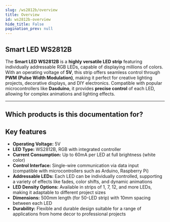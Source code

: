```yaml
---
slug: /ws2812b/overview
title: Overview
id: ws2812b-overview 
hide_title: False
pagination_prev: null
---
```


## Smart LED WS2812B

The **Smart LED WS2812B** is a **highly versatile LED strip** featuring individually addressable RGB LEDs, capable of displaying millions of colors. With an operating voltage of **5V**, this strip offers seamless control through **PWM (Pulse Width Modulation)**, making it perfect for creative lighting projects, decorative displays, and DIY electronics. Compatible with popular microcontrollers like **Dasduino**, it provides **precise control** of each LED, allowing for complex animations and lighting effects.

<CenteredImage src="/img/ws2812b/333056.jpg" alt="Smart LED WS2812B" caption="Smart LED WS2812B Strip" />

---

## Which products is this documentation for?

<QuickLink  
  title="Smart LED WS2812B Strip (10 LEDs)"  
  description="WS2812B-10"  
  url="https://soldered.com/product/smart-led-ws2812b-stick10/"  
  image="/img/ws2812b/333056.jpg"  
/>

<QuickLink  
  title="Smart LED WS2812B Strip Pixel"  
  description="WS2812B-1"  
  url="https://soldered.com/product/smart-led-ws2812b-pixel/"  
  image="/img/ws2812b/333054.jpg"  
/>

<QuickLink  
  title="Smart LED WS2812B Ring (7 LEDs)"  
  description="WS2812B-7"  
  url="https://soldered.com/product/smart-led-ws2812b-ring7/"  
  image="/img/ws2812b/333055.jpg"  
/>

<QuickLink  
  title="Smart LED WS2812B Ring (12 LEDs)"  
  description="WS2812B-12"  
  url="https://soldered.com/product/smart-led-ws2812b-ring12/"  
  image="/img/ws2812b/333070.jpg"  
/>

<QuickLink  
  title="Smart LED WS2812B Ring (24 LEDs)"  
  description="WS2812B-24"  
  url="https://soldered.com/product/smart-led-ws2812b-ring24/"  
  image="/img/ws2812b/333101.jpg"  
/>
---

## Key features

- **Operating Voltage:** 5V  
- **LED Type:** WS2812B, RGB with integrated controller  
- **Current Consumption:** Up to 60mA per LED at full brightness (white color)  
- **Control Interface:** Single-wire communication via data input (compatible with microcontrollers such as Arduino, Raspberry Pi)  
- **Addressable LEDs:** Each LED can be individually controlled, supporting a variety of effects like fades, color shifts, and dynamic animations  
- **LED Density Options:** Available in strips of 1, 7, 12, and more LEDs, making it adaptable to different project sizes  
- **Dimensions:** 500mm length (for 50-LED strip) with 10mm spacing between each LED  
- **Durability:** Flexible and durable design suitable for a range of applications from home decor to professional projects
